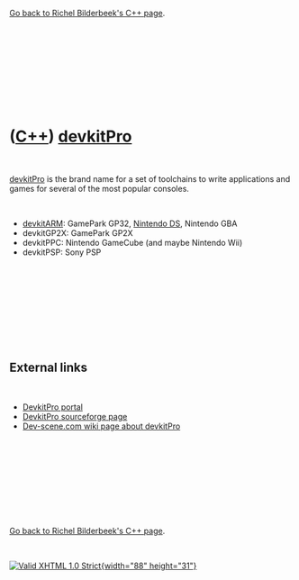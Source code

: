 

[Go back to Richel Bilderbeek's C++ page](Cpp.htm).

 

 

 

 

 

([C++](Cpp.htm)) [devkitPro](CppDevkitPro.htm)
==============================================

 

[devkitPro](CppDevkitPro.htm) is the brand name for a set of toolchains
to write applications and games for several of the most popular
consoles.

 

-   [devkitARM](CppDevkitArm.htm): GamePark GP32, [Nintendo
    DS](CppNds.htm), Nintendo GBA
-   devkitGP2X: GamePark GP2X
-   devkitPPC: Nintendo GameCube (and maybe Nintendo Wii)
-   devkitPSP: Sony PSP

 

 

 

 

 

External links
--------------

 

-   [DevkitPro portal](http://devkitpro.org)
-   [DevkitPro sourceforge
    page](http://sourceforge.net/projects/devkitpro)
-   [Dev-scene.com wiki page about
    devkitPro](http://dev-scene.com/DevkitPro)

 

 

 

 

 

[Go back to Richel Bilderbeek's C++ page](Cpp.htm).



 

[![Valid XHTML 1.0 Strict](valid-xhtml10.png){width="88"
height="31"}](http://validator.w3.org/check?uri=referer)
